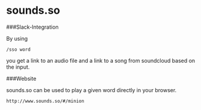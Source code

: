 # sounds.so

###Slack-Integration

By using

```
/sso word
```

you get a link to an audio file and a link to a song from soundcloud based on the input.

###Website

sounds.so can be used to play a given word directly in your browser.

```
http://www.sounds.so/#/minion
```


